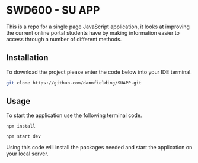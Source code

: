 # SWD600 - SU APP

This is a repo for a single page JavaScript application, it looks at improving the current online portal students have by making information easier to access through a number of different methods.

## Installation

To download the project please enter the code below into your IDE terminal.
```bash
git clone https://github.com/dannfielding/SUAPP.git
```

## Usage

To start the application use the following terminal code.

```
npm install

npm start dev
```
Using this code will install the packages needed and start the application on your local server.
